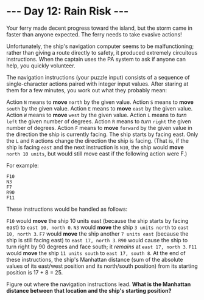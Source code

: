 # --- Day 12: Rain Risk ---
Your ferry made decent progress toward the island, but the storm came in faster than anyone expected. The ferry needs to take evasive actions!

Unfortunately, the ship's navigation computer seems to be malfunctioning; rather than giving a route directly to safety, it produced extremely circuitous instructions. When the captain uses the PA system to ask if anyone can help, you quickly volunteer.

The navigation instructions (your puzzle input) consists of a sequence of single-character actions paired with integer input values. After staring at them for a few minutes, you work out what they probably mean:

Action `N` means to **move** `north` by the given value.
Action `S` means to **move** `south` by the given value.
Action `E` means to **move** `east` by the given value.
Action `W` means to **move** `west` by the given value.
Action `L` means to *turn* `left` the given number of degrees.
Action `R` means to *turn* `right` the given number of degrees.
Action `F` means to **move** `forward` by the given value in the direction the ship is currently facing.
The ship starts by facing east. Only the `L` and `R` actions change the direction the ship is facing. (That is, if the ship is facing `east` and the next instruction is `N10`, the ship would **move** `north 10 units`, but would still move east if the following action were F.)

For example:
```
F10
N3
F7
R90
F11
```
These instructions would be handled as follows:

`F10` would **move** the ship 10 units east (because the ship starts by facing east) to `east 10, north 0`.
`N3` would **move** the ship `3 units north` to `east 10, north 3`.
`F7` would **move** the ship another `7 units east` (because the ship is still facing east) to `east 17, north 3`.
`R90` would cause the ship to turn right by 90 degrees and face south; it *remains* at `east 17, north 3`.
`F11` would **move** the ship `11 units south` to `east 17, south 8`.
At the end of these instructions, the ship's Manhattan distance (sum of the absolute values of its east/west position and its north/south position) from its starting position is 17 + 8 = 25.

Figure out where the navigation instructions lead. **What is the Manhattan distance between that location and the ship's starting position?**

